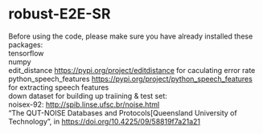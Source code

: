 # robust-E2E-SR

Before using the code, please make sure you have already installed these packages:\
tensorflow\
numpy\
edit_distance https://pypi.org/project/editdistance for caculating error rate\
python_speech_features https://pypi.org/project/python_speech_features for extracting speech features\
down dataset for building up  traiining & test set:\
noisex-92: http://spib.linse.ufsc.br/noise.html \
 “The QUT-NOISE Databases and Protocols[Queensland University of Technology”,
in https://doi.org/10.4225/09/58819f7a21a21
